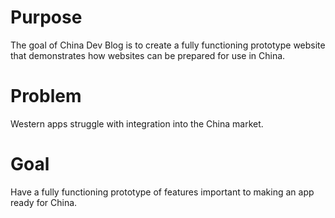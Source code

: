 # Purpose
The goal of China Dev Blog is to create a fully functioning prototype website that demonstrates how websites can be prepared for use in China.

# Problem
Western apps struggle with integration into the China market.

# Goal
Have a fully functioning prototype of features important to making an app ready for China.